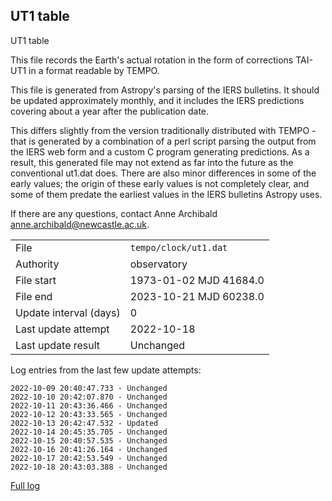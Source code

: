
## UT1 table

UT1 table

This file records the Earth's actual rotation in the form of
corrections TAI-UT1 in a format readable by TEMPO.

This file is generated from Astropy's parsing of the IERS
bulletins. It should be updated approximately monthly, and it
includes the IERS predictions covering about a year after the
publication date.

This differs slightly from the version traditionally distributed
with TEMPO - that is generated by a combination of a perl script
parsing the output from the IERS web form and a custom C program
generating predictions. As a result, this generated file may not
extend as far into the future as the conventional ut1.dat does.
There are also minor differences in some of the early values; the
origin of these early values is not completely clear, and some of
them predate the earliest values in the IERS bulletins Astropy uses.

If there are any questions, contact Anne Archibald
<anne.archibald@newcastle.ac.uk>.

|     |     |
|:--- |:--- |
| File | `tempo/clock/ut1.dat` |
| Authority | observatory |
| File start | 1973-01-02 MJD 41684.0 |
| File end | 2023-10-21 MJD 60238.0 |
| Update interval (days) | 0 |
| Last update attempt | 2022-10-18 |
| Last update result | Unchanged |

Log entries from the last few update attempts:
```
2022-10-09 20:40:47.733 - Unchanged
2022-10-10 20:42:07.870 - Unchanged
2022-10-11 20:43:36.466 - Unchanged
2022-10-12 20:43:33.565 - Unchanged
2022-10-13 20:42:47.532 - Updated
2022-10-14 20:45:35.705 - Unchanged
2022-10-15 20:40:57.535 - Unchanged
2022-10-16 20:41:26.164 - Unchanged
2022-10-17 20:42:53.549 - Unchanged
2022-10-18 20:43:03.388 - Unchanged
```
[Full log](https://raw.githubusercontent.com/ipta/pulsar-clock-corrections/main/log/tempo/clock/ut1.dat.log)
